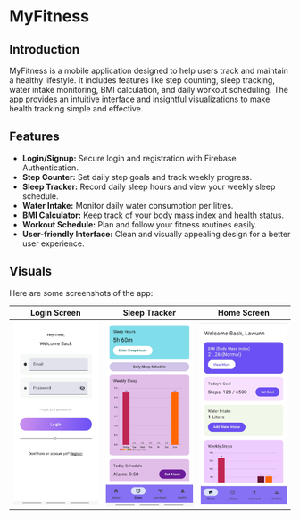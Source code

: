 # MyFitness

## Introduction
MyFitness is a mobile application designed to help users track and maintain a healthy lifestyle. It includes features like step counting, sleep tracking, water intake monitoring, BMI calculation, and daily workout scheduling. The app provides an intuitive interface and insightful visualizations to make health tracking simple and effective.

## Features
- **Login/Signup:** Secure login and registration with Firebase Authentication.
- **Step Counter:** Set daily step goals and track weekly progress.
- **Sleep Tracker:** Record daily sleep hours and view your weekly sleep schedule.
- **Water Intake:** Monitor daily water consumption per litres.
- **BMI Calculator:** Keep track of your body mass index and health status.
- **Workout Schedule:** Plan and follow your fitness routines easily.
- **User-friendly Interface:** Clean and visually appealing design for a better user experience.

## Visuals
Here are some screenshots of the app:

| Login Screen | Sleep Tracker | Home Screen |
|--------------|---------------|-------------|
| ![Login Screen](./images/Fitness%20Login.jpg) | ![Sleep Tracker](./images/Fitness%202.jpg) | ![Home Screen](./images/Fitness%201.jpg) |
